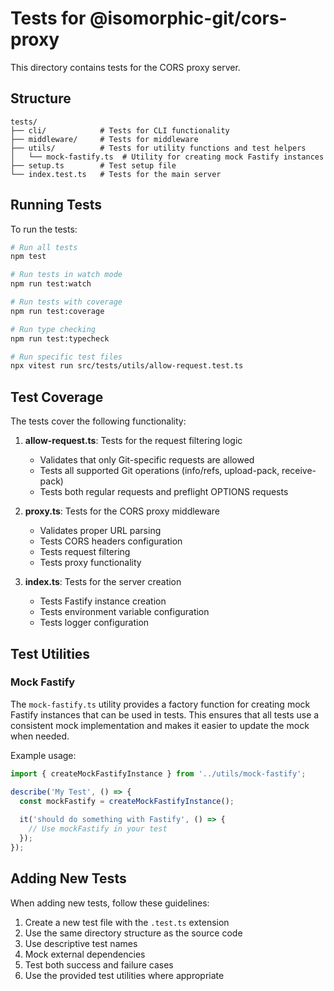 # Tests for @isomorphic-git/cors-proxy

This directory contains tests for the CORS proxy server.

## Structure

```
tests/
├── cli/            # Tests for CLI functionality
├── middleware/     # Tests for middleware
├── utils/          # Tests for utility functions and test helpers
│   └── mock-fastify.ts  # Utility for creating mock Fastify instances
├── setup.ts        # Test setup file
└── index.test.ts   # Tests for the main server
```

## Running Tests

To run the tests:

```bash
# Run all tests
npm test

# Run tests in watch mode
npm run test:watch

# Run tests with coverage
npm run test:coverage

# Run type checking
npm run test:typecheck

# Run specific test files
npx vitest run src/tests/utils/allow-request.test.ts
```

## Test Coverage

The tests cover the following functionality:

1. **allow-request.ts**: Tests for the request filtering logic
   - Validates that only Git-specific requests are allowed
   - Tests all supported Git operations (info/refs, upload-pack, receive-pack)
   - Tests both regular requests and preflight OPTIONS requests

2. **proxy.ts**: Tests for the CORS proxy middleware
   - Validates proper URL parsing
   - Tests CORS headers configuration
   - Tests request filtering
   - Tests proxy functionality

3. **index.ts**: Tests for the server creation
   - Tests Fastify instance creation
   - Tests environment variable configuration
   - Tests logger configuration

## Test Utilities

### Mock Fastify

The `mock-fastify.ts` utility provides a factory function for creating mock Fastify instances that can be used in tests. This ensures that all tests use a consistent mock implementation and makes it easier to update the mock when needed.

Example usage:

```typescript
import { createMockFastifyInstance } from '../utils/mock-fastify';

describe('My Test', () => {
  const mockFastify = createMockFastifyInstance();
  
  it('should do something with Fastify', () => {
    // Use mockFastify in your test
  });
});
```

## Adding New Tests

When adding new tests, follow these guidelines:

1. Create a new test file with the `.test.ts` extension
2. Use the same directory structure as the source code
3. Use descriptive test names
4. Mock external dependencies
5. Test both success and failure cases
6. Use the provided test utilities where appropriate 